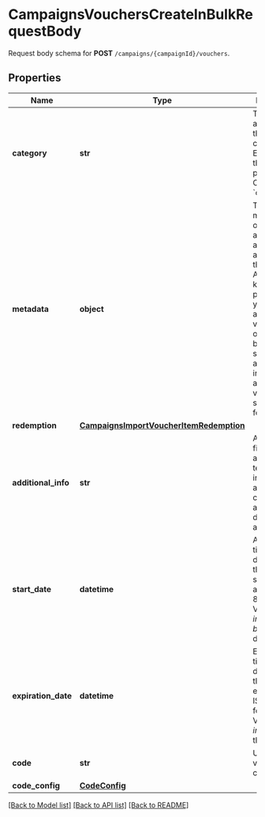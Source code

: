 # CampaignsVouchersCreateInBulkRequestBody

Request body schema for **POST** `/campaigns/{campaignId}/vouchers`.

## Properties
Name | Type | Description | Notes
------------ | ------------- | ------------- | -------------
**category** | **str** | The category assigned to the campaign. Either pass this parameter OR the &#x60;category_id&#x60;. | [optional] 
**metadata** | **object** | The metadata object stores all custom attributes assigned to the voucher. A set of key/value pairs that you can attach to a voucher object. It can be useful for storing additional information about the voucher in a structured format. | [optional] 
**redemption** | [**CampaignsImportVoucherItemRedemption**](CampaignsImportVoucherItemRedemption.md) |  | [optional] 
**additional_info** | **str** | An optional field to keep any extra textual information about the code such as a code description and details. | [optional] 
**start_date** | **datetime** | Activation timestamp defines when the voucher starts to be active in ISO 8601 format. Voucher is *inactive before* this date.  | [optional] 
**expiration_date** | **datetime** | Expiration timestamp defines when the voucher expires in ISO 8601 format.  Voucher is *inactive after* this date. | [optional] 
**code** | **str** | Unique voucher code. | [optional] 
**code_config** | [**CodeConfig**](CodeConfig.md) |  | [optional] 

[[Back to Model list]](../README.md#documentation-for-models) [[Back to API list]](../README.md#documentation-for-api-endpoints) [[Back to README]](../README.md)



